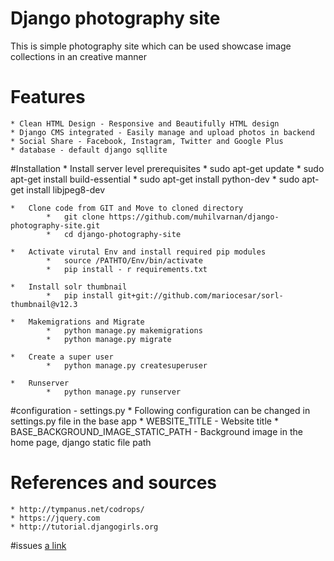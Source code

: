 # Django photography site
   This  is simple photography site which can be used showcase image collections in an creative manner

# Features
	* Clean HTML Design - Responsive and Beautifully HTML design
	* Django CMS integrated - Easily manage and upload photos in backend
	* Social Share - Facebook, Instagram, Twitter and Google Plus
	* database - default django sqllite

#Installation
	* 	Install server level prerequisites
			*	sudo apt-get update
			*	sudo apt-get install build-essential
			* 	sudo apt-get install python-dev
			*	sudo apt-get install libjpeg8-dev
	
	* 	Clone code from GIT and Move to cloned directory
			* 	git clone https://github.com/muhilvarnan/django-photography-site.git
			*	cd django-photography-site 

	*	Activate virutal Env and install required pip modules
			* 	source /PATHTO/Env/bin/activate
			*	pip install - r requirements.txt

	*	Install solr thumbnail 
			*	pip install git+git://github.com/mariocesar/sorl-thumbnail@v12.3

	*	Makemigrations and Migrate
			*	python manage.py makemigrations
			*	python manage.py migrate

	* 	Create a super user
			*	python manage.py createsuperuser
	
	*	Runserver 
			* 	python manage.py runserver

#configuration - settings.py
	* Following configuration can be changed in settings.py file in the base app
		*	WEBSITE_TITLE - Website title 
		* 	BASE_BACKGROUND_IMAGE_STATIC_PATH - Background image in the home page, django static file path

# References and sources
	* http://tympanus.net/codrops/
	* https://jquery.com
	* http://tutorial.djangogirls.org

#issues
	[a link](https://github.com/muhilvarnan/django-photography-site/issues)